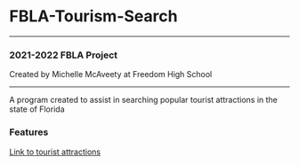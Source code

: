 # FBLA-Tourism-Search

***

### 2021-2022 FBLA Project
Created by Michelle McAveety at Freedom High School

***

A program created to assist in searching popular tourist attractions in the state of Florida
### Features

[Link to tourist attractions](https://www.florida-backroads-travel.com/florida-tourist-attractions.html)


